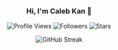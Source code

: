 <div align="center">

### Hi, I'm Caleb Kan 👋 

![Profile Views](https://komarev.com/ghpvc/?username=caleb-kan&color=blue&style=flat-square)
![Followers](https://img.shields.io/github/followers/caleb-kan?style=flat-square)
![Stars](https://img.shields.io/github/stars/caleb-kan?style=flat-square)

![GitHub Streak](https://streak-stats.demolab.com?user=caleb-kan&theme=dracula&hide_border=true)

</div>
